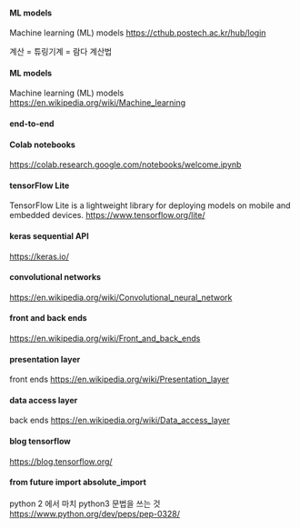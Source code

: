 #### ML models
Machine learning (ML) models
https://cthub.postech.ac.kr/hub/login

계산 = 튜링기계 = 람다 계산법

#### ML models
Machine learning (ML) models
https://en.wikipedia.org/wiki/Machine_learning

#### end-to-end

####  Colab notebooks
https://colab.research.google.com/notebooks/welcome.ipynb
 

#### tensorFlow Lite
TensorFlow Lite is a lightweight library for deploying models on mobile and embedded devices.
https://www.tensorflow.org/lite/

#### keras sequential API
https://keras.io/

#### convolutional networks
https://en.wikipedia.org/wiki/Convolutional_neural_network

#### front and back ends
https://en.wikipedia.org/wiki/Front_and_back_ends

#### presentation layer
front ends
https://en.wikipedia.org/wiki/Presentation_layer

#### data access layer
back ends
https://en.wikipedia.org/wiki/Data_access_layer


#### blog tensorflow
https://blog.tensorflow.org/


#### from __future__ import absolute_import
python 2 에서 마치 python3 문법을 쓰는 것
https://www.python.org/dev/peps/pep-0328/
